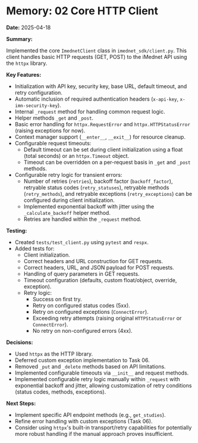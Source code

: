 <!-- filepath: c:\\Users\\FrederickdeRuiter\\Documents\\GitHub\\imednet-python-sdk\\docs\\memory\\02_core_http_client.md -->
# Memory: 02 Core HTTP Client

**Date:** 2025-04-18

**Summary:**

Implemented the core `ImednetClient` class in `imednet_sdk/client.py`. This client handles basic HTTP requests (GET, POST) to the iMednet API using the `httpx` library.

**Key Features:**

* Initialization with API key, security key, base URL, default timeout, and retry configuration.
* Automatic inclusion of required authentication headers (`x-api-key`, `x-imn-security-key`).
* Internal `_request` method for handling common request logic.
* Helper methods `_get` and `_post`.
* Basic error handling for `httpx.RequestError` and `httpx.HTTPStatusError` (raising exceptions for now).
* Context manager support (`__enter__`, `__exit__`) for resource cleanup.
* Configurable request timeouts:
  * Default timeout can be set during client initialization using a float (total seconds) or an `httpx.Timeout` object.
  * Timeout can be overridden on a per-request basis in `_get` and `_post` methods.
* Configurable retry logic for transient errors:
  * Number of retries (`retries`), backoff factor (`backoff_factor`), retryable status codes (`retry_statuses`), retryable methods (`retry_methods`), and retryable exceptions (`retry_exceptions`) can be configured during client initialization.
  * Implemented exponential backoff with jitter using the `_calculate_backoff` helper method.
  * Retries are handled within the `_request` method.

**Testing:**

* Created `tests/test_client.py` using `pytest` and `respx`.
* Added tests for:
  * Client initialization.
  * Correct headers and URL construction for GET requests.
  * Correct headers, URL, and JSON payload for POST requests.
  * Handling of query parameters in GET requests.
  * Timeout configuration (defaults, custom float/object, override, exception).
  * Retry logic:
    * Success on first try.
    * Retry on configured status codes (5xx).
    * Retry on configured exceptions (`ConnectError`).
    * Exceeding retry attempts (raising original `HTTPStatusError` or `ConnectError`).
    * No retry on non-configured errors (4xx).

**Decisions:**

* Used `httpx` as the HTTP library.
* Deferred custom exception implementation to Task 06.
* Removed `_put` and `_delete` methods based on API limitations.
* Implemented configurable timeouts via `__init__` and request methods.
* Implemented configurable retry logic manually within `_request` with exponential backoff and jitter, allowing customization of retry conditions (status codes, methods, exceptions).

**Next Steps:**

* Implement specific API endpoint methods (e.g., `get_studies`).
* Refine error handling with custom exceptions (Task 06).
* Consider using `httpx`'s built-in transport/retry capabilities for potentially more robust handling if the manual approach proves insufficient.
